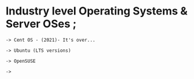 
# Industry level Operating Systems & Server OSes ;

    -> Cent OS - (2021)- It's over...

    -> Ubuntu (LTS versions)

    -> OpenSUSE

    -> 




